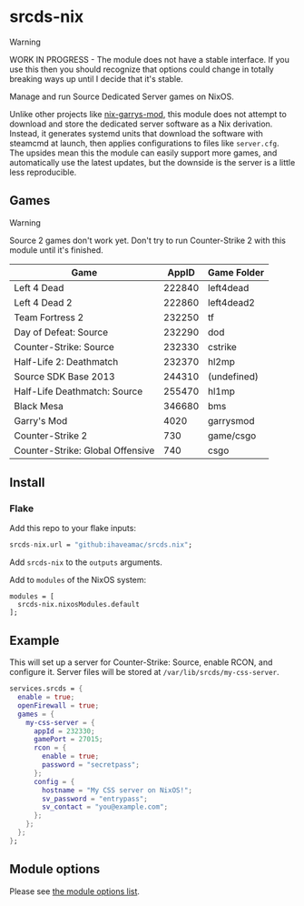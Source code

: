 # srcds-nix
<!--
  EDIT build-readme.nix INSTEAD OF THIS FILE

  nix-shell build-readme.nix
-->

> [!WARNING]
> WORK IN PROGRESS - The module does not have a stable interface. If you use this then you should recognize that options could change in totally breaking ways up until I decide that it's stable.

Manage and run Source Dedicated Server games on NixOS.

Unlike other projects like [nix-garrys-mod](https://github.com/TGRCdev/nix-garrys-mod), this module does not attempt to download and store the dedicated server software as a Nix derivation. Instead, it generates systemd units that download the software with steamcmd at launch, then applies configurations to files like `server.cfg`. The upsides mean this the module can easily support more games, and automatically use the latest updates, but the downside is the server is a little less reproducible.

## Games

> [!WARNING]
> Source 2 games don't work yet. Don't try to run Counter-Strike 2 with this module until it's finished.

| Game | AppID | Game Folder |
| --- | --- | --- |
| Left 4 Dead | 222840 | left4dead |
| Left 4 Dead 2 | 222860 | left4dead2 |
| Team Fortress 2 | 232250 | tf |
| Day of Defeat: Source | 232290 | dod |
| Counter-Strike: Source | 232330 | cstrike |
| Half-Life 2: Deathmatch | 232370 | hl2mp |
| Source SDK Base 2013 | 244310 | (undefined) |
| Half-Life Deathmatch: Source | 255470 | hl1mp |
| Black Mesa | 346680 | bms |
| Garry's Mod | 4020 | garrysmod |
| Counter-Strike 2 | 730 | game/csgo |
| Counter-Strike: Global Offensive | 740 | csgo |

## Install

### Flake

Add this repo to your flake inputs:
```nix
srcds-nix.url = "github:ihaveamac/srcds.nix";
```

Add `srcds-nix` to the `outputs` arguments.

Add to `modules` of the NixOS system:
```
modules = [
  srcds-nix.nixosModules.default
];
```

## Example

This will set up a server for Counter-Strike: Source, enable RCON, and configure it. Server files will be stored at `/var/lib/srcds/my-css-server`.

```nix
services.srcds = {
  enable = true;
  openFirewall = true;
  games = {
    my-css-server = {
      appId = 232330;
      gamePort = 27015;
      rcon = {
        enable = true;
        password = "secretpass";
      };
      config = {
        hostname = "My CSS server on NixOS!";
        sv_password = "entrypass";
        sv_contact = "you@example.com";
      };
    };
  };
};
```

## Module options

Please see [the module options list](OPTIONS.md).
